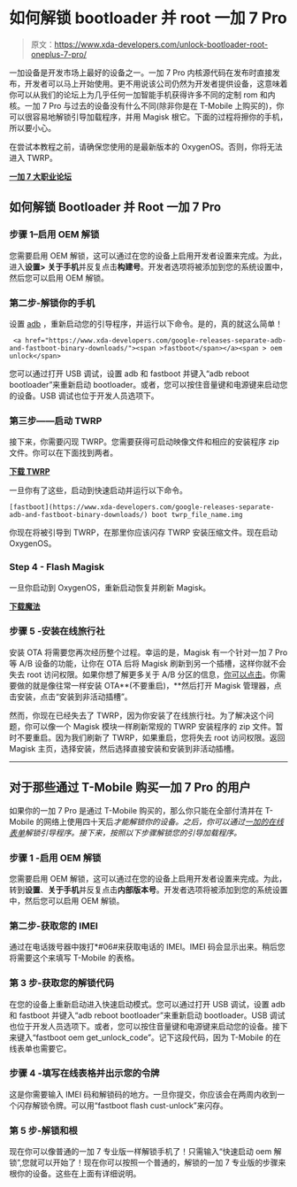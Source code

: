 # 如何解锁 bootloader 并 root 一加 7 Pro

> 原文：<https://www.xda-developers.com/unlock-bootloader-root-oneplus-7-pro/>

一加设备是开发市场上最好的设备之一。一加 7 Pro 内核源代码在发布时直接发布，开发者可以马上开始使用。更不用说该公司仍然为开发者提供设备，这意味着你可以从我们的论坛上为几乎任何一加智能手机获得许多不同的定制 rom 和内核。一加 7 Pro 与过去的设备没有什么不同(除非你是在 T-Mobile 上购买的)，你可以很容易地解锁引导加载程序，并用 Magisk 根它。下面的过程将擦你的手机，所以要小心。

在尝试本教程之前，请确保您使用的是最新版本的 OxygenOS。否则，你将无法进入 TWRP。

[**一加 7 大职业论坛**](https://forum.xda-developers.com/oneplus-7-pro)

## 如何解锁 Bootloader 并 Root 一加 7 Pro

### 步骤 1–启用 OEM 解锁

您需要启用 OEM 解锁，这可以通过在您的设备上启用开发者设置来完成。为此，进入**设置>** **关于手机**并反复点击**构建号**。开发者选项将被添加到您的系统设置中，然后您可以启用 OEM 解锁。

### 第二步-解锁你的手机

设置 [adb](https://www.xda-developers.com/install-adb-windows-macos-linux/) ，重新启动您的引导程序，并运行以下命令。是的，真的就这么简单！

```
 <a href="https://www.xda-developers.com/google-releases-separate-adb-and-fastboot-binary-downloads/"><span >fastboot</span></a><span > oem unlock</span> 
```

您可以通过打开 USB 调试，设置 adb 和 fastboot 并键入“adb reboot bootloader”来重新启动 bootloader。或者，您可以按住音量键和电源键来启动您的设备。USB 调试也位于开发人员选项下。

### 第三步——启动 TWRP

接下来，你需要闪现 TWRP。您需要获得可启动映像文件和相应的安装程序 zip 文件。你可以在下面找到两者。

[**下载 TWRP**](https://dl.twrp.me/guacamole/)

一旦你有了这些，启动到快速启动并运行以下命令。

`[fastboot](https://www.xda-developers.com/google-releases-separate-adb-and-fastboot-binary-downloads/) boot twrp_file_name.img`

你现在将被引导到 TWRP，在那里你应该闪存 TWRP 安装压缩文件。现在启动 OxygenOS。

### Step 4 - Flash Magisk

一旦你启动到 OxygenOS，重新启动恢复并刷新 Magisk。

[**下载魔法**](https://forum.xda-developers.com/apps/magisk/official-magisk-v7-universal-systemless-t3473445)

### 步骤 5 -安装在线旅行社

安装 OTA 将需要您再次经历整个过程。幸运的是，Magisk 有一个针对一加 7 Pro 等 A/B 设备的功能，让你在 OTA 后将 Magisk 刷新到另一个插槽，这样你就不会失去 root 访问权限。如果你想了解更多关于 A/B 分区的信息，[你可以点击](https://www.xda-developers.com/how-a-b-partitions-and-seamless-updates-affect-custom-development-on-xda/)。你需要做的就是像往常一样安装 OTA**(不要重启)，**然后打开 Magisk 管理器，点击安装，点击“安装到非活动插槽”。

然而，你现在已经失去了 TWRP，因为你安装了在线旅行社。为了解决这个问题，你可以像一个 Magisk 模块一样刷新常规的 TWRP 安装程序的 zip 文件。暂时不要重启。因为我们刷新了 TWRP，如果重启，您将失去 root 访问权限。返回 Magisk 主页，选择安装，然后选择直接安装和安装到非活动插槽。

* * *

## 对于那些通过 T-Mobile 购买一加 7 Pro 的用户

如果你的一加 7 Pro 是通过 T-Mobile 购买的，那么你只能在全部付清并在 T-Mobile 的网络上使用四十天后*才能解锁你的设备。之后，你可以通过[一加的在线表单](https://onepluscom.pxf.io/c/2233363/916678/12532?subId1=UUxdaUeUpU24961&subId2=exda&u=https%3A%2F%2Fwww.oneplus.com%2Faccount%2Fsign-in%3Freturn_to%3Dhttps%253A%252F%252Funlockbootloader.oneplus.com%252Funlock_token)解锁引导程序。接下来，按照以下步骤解锁您的引导加载程序。*

### 步骤 1 -启用 OEM 解锁

您需要启用 OEM 解锁，这可以通过在您的设备上启用开发者设置来完成。为此，转到**设置**、**关于手机**并反复点击**内部版本号**。开发者选项将被添加到您的系统设置中，然后您可以启用 OEM 解锁。

### 第二步-获取您的 IMEI

通过在电话拨号器中拨打*#06#来获取电话的 IMEI。IMEI 码会显示出来。稍后您将需要这个来填写 T-Mobile 的表格。

### 第 3 步-获取您的解锁代码

在您的设备上重新启动进入快速启动模式。您可以通过打开 USB 调试，设置 adb 和 fastboot 并键入“adb reboot bootloader”来重新启动 bootloader。USB 调试也位于开发人员选项下。或者，您可以按住音量键和电源键来启动您的设备。接下来键入“fastboot oem get_unlock_code”。记下这段代码，因为 T-Mobile 的在线表单也需要它。

### 步骤 4 -填写在线表格并出示您的令牌

这是你需要输入 IMEI 码和解锁码的地方。一旦你提交，你应该会在两周内收到一个闪存解锁令牌。可以用“fastboot flash cust-unlock”来闪存。

### 第 5 步-解锁和根

现在你可以像普通的一加 7 专业版一样解锁手机了！只需输入“快速启动 oem 解锁”,您就可以开始了！现在你可以按照一个普通的，解锁的一加 7 专业版的步骤来根你的设备。这些在上面有详细说明。